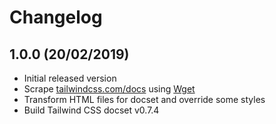 # Changelog

## 1.0.0 (20/02/2019)

- Initial released version
- Scrape [tailwindcss.com/docs](https://tailwindcss.com/docs/) using [Wget](https://www.gnu.org/software/wget/)
- Transform HTML files for docset and override some styles
- Build Tailwind CSS docset v0.7.4
